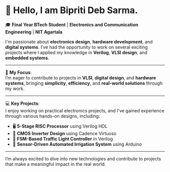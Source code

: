 # 👋 Hello, I am Bipriti Deb Sarma.

🎓 **Final Year BTech Student** | **Electronics and Communication Engineering** | **NIT Agartala**

I'm passionate about **electronics design**, **hardware development**, and **digital systems**. I’ve had the opportunity to work on several exciting projects where I applied my knowledge in **Verilog**, **VLSI design**, and **embedded systems**.

---

🎯 **My Focus**:  
I’m eager to contribute to projects in **VLSI**, **digital design**, and **hardware systems**, bringing **simplicity**, **efficiency**, and **real-world solutions** through my work.

---

💻 **Key Projects**:  
I enjoy working on practical electronics projects, and I've gained experience through various hands-on designs, including:

- 🖥️ **5-Stage RISC Processor** using Verilog HDL  
- 🧩 **CMOS Inverter Design** using Cadence Virtuoso  
- 🚦 **FSM-Based Traffic Light Controller** in Verilog  
- 🌱 **Sensor-Driven Automated Irrigation System** using Arduino

---

I’m always excited to dive into new technologies and contribute to projects that make a meaningful impact in the real world.

